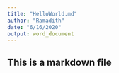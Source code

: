 ```yaml
---
title: "HelloWorld.md"
author: "Ramadith"
date: "6/16/2020"
output: word_document
---
```

## This is a markdown file